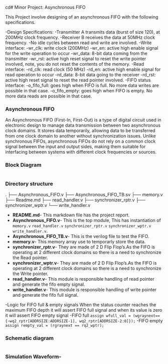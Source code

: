 cd# Minor Project: Asynchronous FIFO

This Project involve designing of an asynchronous FIFO with the following specifications.

-Design Specifications:
    -Transmitter A transmits data (burst of size 120), at 200MHz clock frequency.
    -Receiver B receives the data at 50MHz clock frequency.
    -No idle cycles between read and write are involved.
-Write interface:
    -wr_clk: write clock (200MHz)
    -wr_en: active high enable signal for the write operation to occur
    -wr_data: 8-bit data coming from the transmitter
    -wr_rst: active high reset signal to reset the write pointer involved, note, you do not reset the contents of the memory.
-Read interface:
    -rd_clk: read clock (50 MHz)
    -rd_en: active high enable signal for read operation to occur
    -rd_data: 8-bit data going to the receiver
    -rd_rst: active high reset signal to reset the read pointer involved.
-FIFO status interface:
    -o_fifo_full: goes high when FIFO is full. No more data writes are possible in that case.
    -o_fifo_empty: goes high when FIFO is empty. No more data reads are possible in that case.



### Asynchronous FIFO
An Asynchronous FIFO (First-In, First-Out) is a type of digital circuit used in electronic design to manage data transmission between two asynchronous clock domains. It stores data temporarily, allowing data to be transferred from one clock domain to another without synchronization issues. Unlike synchronous FIFOs, asynchronous FIFOs do not rely on a common clock signal between the input and output sides, making them suitable for interfacing between systems with different clock frequencies or sources.


### Block Diagram

<p align="center">
  <img src="">
</p>

### Directory structure
.
├── Asynchronous_FIFO.v
├── Asynchronous_FIFO_TB.sv
├── memory.v
├── Readme.md
├── read_handler.v
├── synchronizer_rptr.v
├── synchronizer_wptr.v
└── write_handler.v


- **README.md**- This markdown file has the project report.
- **Asynchronous_FIFO.v**- This is the top module, This has instantiation of `memory.v` `read_handler.v` `synchronizer_rptr.v` `synchronizer_wptr.v` `write_handler.v`.
- **Asynchronous_FIFO_TB.v**- This is the verilog file to test the FIFO.
- **memory.v**- This memory array use to temporarly store the data.
- **synchronizer_rptr.v**- They are made of 2 D Flip Flop’s.As the FIFO is operating at 2 different clock domains so there is a need to synchronize the Read pointer.
- **synchronizer_wptr.v**- They are made of 2 D Flip Flop’s.As the FIFO is operating at 2 different clock domains so there is a need to synchronize the Write pointer.
- **read_handler.v**- This module is responsible handling of read pointer and generate the fifo empty signal.
- **write_handler.v**- This module is responsible handling of write pointer and generate the fifo full signal.

-Logic for FIFO full & empty signals
    When the status counter reaches the maximum FIFO depth it will assert FIFO full signal and when its value is zero it will assert FIFO empty signal
    -FIFO full
        `assign wfull_val = (wgraynext=={~wq2_rptr[ADDRSIZE:ADDRSIZE-1], wq2_rptr[ADDRSIZE-2:0]});`
    -FIFO empty
        `assign rempty_val = (rgraynext == rq2_wptr);`

### Schematic diagram
<p align="center">
  <img src="">
</p>

### Simulation Waveform-

<p align="center">
  <img src="">
</p>

